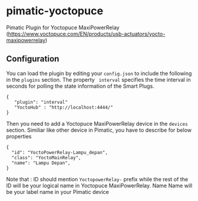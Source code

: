 pimatic-yoctopuce
=================

Pimatic Plugin for Yoctopuce MaxiPowerRelay (https://www.yoctopuce.com/EN/products/usb-actuators/yocto-maxipowerrelay)

Configuration
-------------

You can load the plugin by editing your `config.json` to include the following in the `plugins` section. The property `
interval` specifies the time interval in seconds for polling the state information of the Smart Plugs.   

    { 
       "plugin": "interval"
       "YoctoHub" : "http://localhost:4444/"
    }
    
Then you need to add a Yoctopuce MaxiPowerRelay device in the `devices` section. 
Similiar like other device in Pimatic, you have to describe for below properties

    {
      "id": "YoctoPowerRelay-Lampu_depan",
      "class": "YoctoMainRelay",
      "name": "Lampu Depan",
    }   
    

Note that :
    ID should mention `YoctopowerRelay-` prefix while the rest of the ID will be your logical name in Yoctopuce MaxiPowerRelay. Name
    Name will be your label name in your Pimatic device